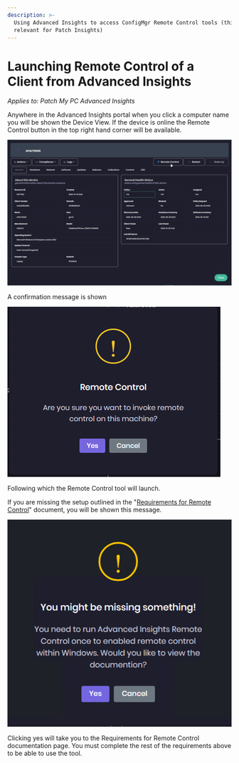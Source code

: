 ```yaml
---
description: >-
  Using Advanced Insights to access ConfigMgr Remote Control tools (this is not
  relevant for Patch Insights)
---
```


# Launching Remote Control of a Client from Advanced Insights

_Applies to: Patch My PC Advanced Insights_

Anywhere in the Advanced Insights portal when you click a computer name you will be shown the Device View. If the device is online the Remote Control button in the top right hand corner will be available.

![](/_images/image-(1075).png "")

A confirmation message is shown

![](/_images/image-(1275).png "")

Following which the Remote Control tool will launch.&#x20;

If you are missing the setup outlined in the "[Requirements for Remote Control](requirements-for-advanced-insights-remote-control.md)" document, you will be shown this message.

![](/_images/You-might-be-missing-something.png "")

Clicking yes will take you to the Requirements for Remote Control documentation page. You must complete the rest of the requirements above to be able to use the tool.

